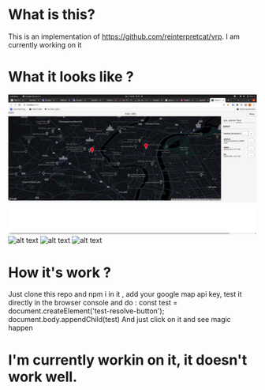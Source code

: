 # What is this? 
This is an implementation of https://github.com/reinterpretcat/vrp.
I am currently working on it

# What it looks like ? 
![alt text](https://github.com/KaraNoreyni/vehicle-routing-solver/blob/main/Screenshot%20from%202022-08-01%2018-37-51.png)
![alt text](https://github.com/KaraSery/vehicle-routing-solver/blob/main/Screenshot%20from%202022-08-26%2010-03-01.png)
![alt text](https://github.com/KaraSery/vehicle-routing-solver/blob/main/Screenshot%20from%202022-08-02%2019-02-49.png)
![alt text](https://github.com/KaraSery/vehicle-routing-solver/blob/main/Screenshot%20from%202022-08-02%2019-02-58.png)


# How it's work ?
 Just clone this repo and npm i in it , 
 add your google map api key, 
 test it directly in the browser console and do :
  const test = document.createElement('test-resolve-button');
  document.body.appendChild(test)
 And just click on it and see magic happen


# I'm currently workin on it, it doesn't work well.
